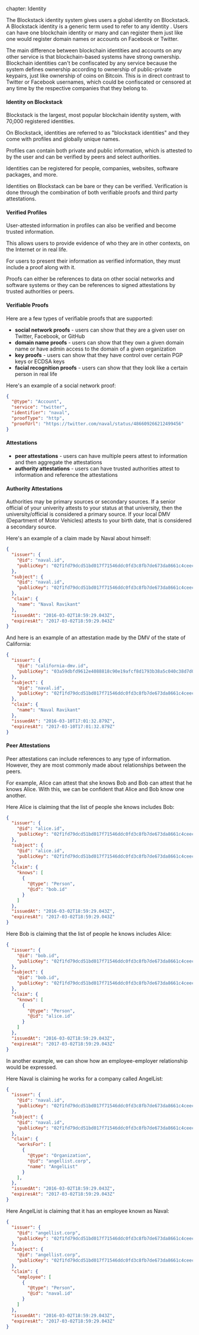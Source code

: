 <!--- -->
chapter: Identity
<!--- -->

The Blockstack identity system gives users a global identity on Blockstack. A Blockstack identity is a generic term used to refer to any identity . Users can have one blockchain identity or many and can register them just like one would register domain names or accounts on Facebook or Twitter.

The main difference between blockchain identities and accounts on any other service is that blockchain-based systems have strong ownership. Blockchain identities can't be confiscated by any service because the system defines ownership according to ownership of public-private keypairs, just like ownership of coins on Bitcoin. This is in direct contrast to Twitter or Facebook usernames, which could be confiscated or censored at any time by the respective companies that they belong to.

#### Identity on Blockstack

Blockstack is the largest, most popular blockchain identity system, with 70,000 registered identities.

On Blockstack, identities are referred to as "blockstack identities" and they come with profiles and globally unique names.

Profiles can contain both private and public information, which is attested to by the user and can be verified by peers and select authorities.

Identities can be registered for people, companies, websites, software packages, and more.


Identities on Blockstack can be bare or they can be verified. Verification is done through the combination of both verifiable proofs and third party attestations.

#### Verified Profiles

User-attested information in profiles can also be verified and become trusted information.

This allows users to provide evidence of who they are in other contexts, on the Internet or in real life.

For users to present their information as verified information, they must include a proof along with it.

Proofs can either be references to data on other social networks and software systems or they can be references to signed attestations by trusted authorities or peers.

#### Verifiable Proofs

Here are a few types of verifiable proofs that are supported:

- **social network proofs** - users can show that they are a given user on Twitter, Facebook, or GitHub
- **domain name proofs** - users can show that they own a given domain name or have admin access to the domain of a given organization
- **key proofs** - users can show that they have control over certain PGP keys or ECDSA keys
- **facial recognition proofs** - users can show that they look like a certain person in real life

Here's an example of a social network proof:

```json
{
  "@type": "Account",
  "service": "twitter",
  "identifier": "naval",
  "proofType": "http",
  "proofUrl": "https://twitter.com/naval/status/486609266212499456"
}
```

#### Attestations

- **peer attestations** - users can have multiple peers attest to information and then aggregate the attestations
- **authority attestations** - users can have trusted authorities attest to information and reference the attestations

#### Authority Attestations

Authorities may be primary sources or secondary sources. If a senior official of your univerity attests to your status at that university, then the university/official is considered a primary source. If your local DMV (Department of Motor Vehicles) attests to your birth date, that is considered a secondary source.

Here's an example of a claim made by Naval about himself:

```json
{
  "issuer": {
    "@id": "naval.id",
    "publicKey": "02f1fd79dcd51bd017f71546ddc0fd3c8fb7de673da8661c4ceec0463dc991cc7e"
  },
  "subject": {
    "@id": "naval.id",
    "publicKey": "02f1fd79dcd51bd017f71546ddc0fd3c8fb7de673da8661c4ceec0463dc991cc7e"
  },
  "claim": {
    "name": "Naval Ravikant"
  }, 
  "issuedAt": "2016-03-02T18:59:29.043Z", 
  "expiresAt": "2017-03-02T18:59:29.043Z"
}
```

And here is an example of an attestation made by the DMV of the state of California:

```json
{
  "issuer": {
    "@id": "california-dmv.id",
    "publicKey": "03a59dbfd9612e4088818c90e19afcf8d1793b38a5c040c38d7d07bb7d39d86d72"
  },
  "subject": {
    "@id": "naval.id",
    "publicKey": "02f1fd79dcd51bd017f71546ddc0fd3c8fb7de673da8661c4ceec0463dc991cc7e"
  },
  "claim": {
    "name": "Naval Ravikant"
  }, 
  "issuedAt": "2016-03-10T17:01:32.879Z",
  "expiresAt": "2017-03-10T17:01:32.879Z"
}
```

#### Peer Attestations

Peer attestations can include references to any type of information. However, they are most commonly made about relationships between the peers.

For example, Alice can attest that she knows Bob and Bob can attest that he knows Alice. With this, we can be confident that Alice and Bob know one another.

Here Alice is claiming that the list of people she knows includes Bob:

```json
{
  "issuer": {
    "@id": "alice.id",
    "publicKey": "02f1fd79dcd51bd017f71546ddc0fd3c8fb7de673da8661c4ceec0463dc991cc7e"
  },
  "subject": {
    "@id": "alice.id",
    "publicKey": "02f1fd79dcd51bd017f71546ddc0fd3c8fb7de673da8661c4ceec0463dc991cc7e"
  },
  "claim": {
    "knows": [
      {
        "@type": "Person",
        "@id": "bob.id"
      }
    ]
  }, 
  "issuedAt": "2016-03-02T18:59:29.043Z", 
  "expiresAt": "2017-03-02T18:59:29.043Z"
}
```

Here Bob is claiming that the list of people he knows includes Alice:

```json
{
  "issuer": {
    "@id": "bob.id",
    "publicKey": "02f1fd79dcd51bd017f71546ddc0fd3c8fb7de673da8661c4ceec0463dc991cc7e"
  },
  "subject": {
    "@id": "bob.id",
    "publicKey": "02f1fd79dcd51bd017f71546ddc0fd3c8fb7de673da8661c4ceec0463dc991cc7e"
  },
  "claim": {
    "knows": [
      {
        "@type": "Person",
        "@id": "alice.id"
      }
    ]
  }, 
  "issuedAt": "2016-03-02T18:59:29.043Z", 
  "expiresAt": "2017-03-02T18:59:29.043Z"
}
```

In another example, we can show how an employee-employer relationship would be expressed.

Here Naval is claiming he works for a company called AngelList:

```json
{
  "issuer": {
    "@id": "naval.id",
    "publicKey": "02f1fd79dcd51bd017f71546ddc0fd3c8fb7de673da8661c4ceec0463dc991cc7e"
  },
  "subject": {
    "@id": "naval.id",
    "publicKey": "02f1fd79dcd51bd017f71546ddc0fd3c8fb7de673da8661c4ceec0463dc991cc7e"
  },
  "claim": {
    "worksFor": [
      {
        "@type": "Organization",
        "@id": "angellist.corp",
        "name": "AngelList"
      }
    ],
  }, 
  "issuedAt": "2016-03-02T18:59:29.043Z", 
  "expiresAt": "2017-03-02T18:59:29.043Z"
}
```

Here AngelList is claiming that it has an employee known as Naval:

```json
{
  "issuer": {
    "@id": "angellist.corp",
    "publicKey": "02f1fd79dcd51bd017f71546ddc0fd3c8fb7de673da8661c4ceec0463dc991cc7e"
  },
  "subject": {
    "@id": "angellist.corp",
    "publicKey": "02f1fd79dcd51bd017f71546ddc0fd3c8fb7de673da8661c4ceec0463dc991cc7e"
  },
  "claim": {
    "employee": [
      {
        "@type": "Person",
        "@id": "naval.id"
      }
    ]
  }, 
  "issuedAt": "2016-03-02T18:59:29.043Z", 
  "expiresAt": "2017-03-02T18:59:29.043Z"
}
```

